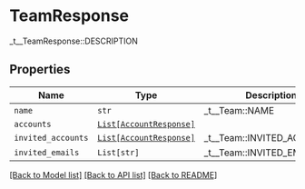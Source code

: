 # TeamResponse

_t__TeamResponse::DESCRIPTION

## Properties
Name | Type | Description | Notes
------------ | ------------- | ------------- | -------------
| `name` | ```str``` |  _t__Team::NAME  |  |
| `accounts` | [```List[AccountResponse]```](AccountResponse.md) |    |  |
| `invited_accounts` | [```List[AccountResponse]```](AccountResponse.md) |  _t__Team::INVITED_ACCOUNTS  |  |
| `invited_emails` | ```List[str]``` |  _t__Team::INVITED_EMAILS  |  |

[[Back to Model list]](../README.md#documentation-for-models) [[Back to API list]](../README.md#documentation-for-api-endpoints) [[Back to README]](../README.md)


